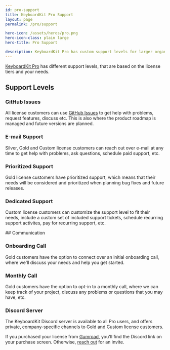 ```yaml
---
id: pro-support
title: KeyboardKit Pro Support
layout: page
permalink: /pro/support

hero-icon: /assets/heros/pro.png
hero-icon-class: plain large
hero-title: Pro Support

description: KeyboardKit Pro has custom support levels for larger organizations
---
```


[KeyboardKit Pro](/pro) has different support levels, that are based on the license tiers and your needs.


## Support Levels

### GitHub Issues

All license customers can use [GitHub Issues]({{site.urls.github}}/issues) to get help with problems, request features, discuss etc. This is also where the product roadmap is managed and future versions are planned.


### E-mail Support

Silver, Gold and Custom license customers can reach out over e-mail at any time to get help with problems, ask questions, schedule paid support, etc.


### Prioritized Support

Gold license customers have prioritized support, which means that their needs will be considered and prioritized when planning bug fixes and future releases.


### Dedicated Support

Custom license customers can customize the support level to fit their needs, include a custom set of included support tickets, schedule recurring support activites, pay for recurring support, etc.


<a name="communication">
## Communication


### Onboarding Call

Gold customers have the option to connect over an initial onboarding call, where we'll discuss your needs and help you get started.


### Monthly Call

Gold customers have the option to opt-in to a monthly call, where we can keep track of your project, discuss any problems or questions that you may have, etc.


### Discord Server

The KeyboardKit Discord server is available to all Pro users, and offers private, company-specific channels to Gold and Custom license customers.

If you purchased your license from [Gumroad]({{site.urls.gumroad}}), you'll find the Discord link on your purchase screen. Otherwise, [reach out]({{site.email_url}}?subject=Discord) for an invite.